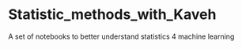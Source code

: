 # Statistic_methods_with_Kaveh
A set of notebooks to better understand statistics 4 machine learning
